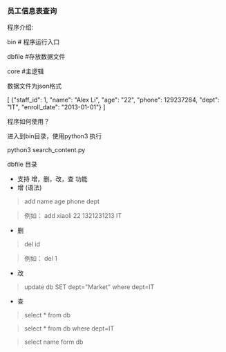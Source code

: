 ### 员工信息表查询
程序介绍:

bin  # 程序运行入口

dbfile #存放数据文件

core   #主逻辑

数据文件为json格式

  [
{"staff_id": 1, "name": "Alex Li", "age": "22", "phone": 129237284, "dept": "IT", "enroll_date": "2013-01-01"}
]

程序如何使用？

进入到bin目录，使用python3 执行 

python3 search_content.py

dbfile 目录

- 支持 增，删，改，查 功能
- 增 (语法)

> add name age phone dept 

> 例如： add xiaoli 22 1321231213 IT

- 删 

> del id

> 例如： del 1

- 改

> update db SET dept="Market" where dept=IT

- 查

> select * from db 

> select * from db where dept=IT

> select name form db

>
